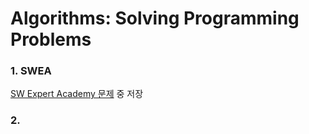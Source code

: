 # Algorithms: Solving Programming Problems

### 1. SWEA

[SW Expert Academy 문제](https://swexpertacademy.com/main/code/problem/problemList.do) 중 저장

### 2.